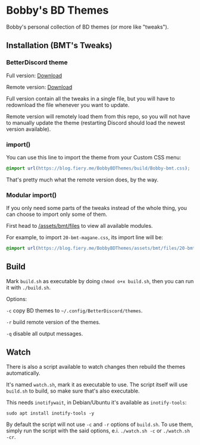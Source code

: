 # Bobby's BD Themes

Bobby's personal collection of BD themes (or more like "tweaks").

## Installation (BMT's Tweaks)

### BetterDiscord theme

Full version: [Download](https://blog.fiery.me/BobbyBDThemes/build/Bobby-bmt.theme.css)

Remote version: [Download](https://blog.fiery.me/BobbyBDThemes/build/Bobby-bmt.remote.theme.css)

Full version contain all the tweaks in a single file, but you will have to redownload the file whenever you want to update.

Remote version will remotely load them from this repo, so you will not have to manually update the theme (restarting Discord should load the newest version available).

### import()

You can use this line to import the theme from your Custom CSS menu:

```css
@import url(https://blog.fiery.me/BobbyBDThemes/build/Bobby-bmt.css);
```

That's pretty much what the remote version does, by the way.

### Modular import()

If you only need some parts of the tweaks instead of the whole thing, you can choose to import only some of them.

First head to [/assets/bmt/files](https://github.com/BobbyWibowo/BobbyBDThemes/tree/master/assets/bmt/files) to view all available modules.

For example, to import `20-bmt-magane.css`, its import line will be:

```css
@import url(https://blog.fiery.me/BobbyBDThemes/assets/bmt/files/20-bmt-magane.css);
```

## Build

Mark `build.sh` as executable by doing `chmod o+x build.sh`, then you can run it with `./build.sh`.

Options:

`-c` copy BD themes to `~/.config/BetterDiscord/themes`.

`-r` build remote version of the themes.

`-q` disable all output messages.

## Watch

There is also a script available to watch changes then rebuild the themes automatically.

It's named `watch.sh`, mark it as executable to use. The script itself will use `build.sh` to build, so make sure that's also executable.

This needs `inotifywait`, in Debian/Ubuntu it's available as `inotify-tools`:

```shell
sudo apt install inotify-tools -y
```

By default the script will not use `-c` and `-r` options of `build.sh`. To use them, simply run the script with the said options, e.i. `./watch.sh -c` or `./watch.sh -cr`.
